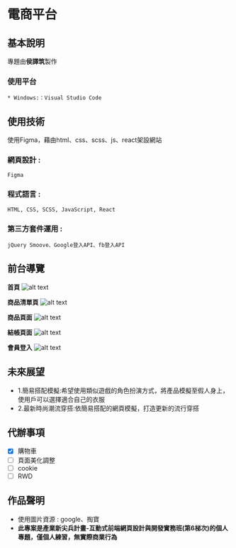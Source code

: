 # 電商平台

## 基本說明
專題由**侯譯筑**製作
	
### 使用平台
	* Windows:：Visual Studio Code
## 使用技術
使用Figma，藉由html、css、scss、js、react架設網站
### 網頁設計 :
	Figma
### 程式語言 :
	HTML, CSS, SCSS, JavaScript, React 
### 第三方套件運用 :
	jQuery Smoove、Google登入API、fb登入API
## 前台導覽
  **首頁**
 ![alt text](./img/readme/首頁.gif) 

   **商品清單頁**
 ![alt text](./img/readme/商品清單.gif) 

   **商品頁面**
 ![alt text](./img/readme/商品頁.gif) 

   **結帳頁面**
 ![alt text](./img/readme/結帳頁面.gif) 

   **會員登入**
 ![alt text](./img/readme/會員登入.gif) 

 
  
## 未來展望
- 1.簡易搭配模擬:希望使用類似遊戲的角色扮演方式，將產品模擬至假人身上，使用戶可以選擇適合自己的衣服
- 2.最新時尚潮流穿搭:依簡易搭配的網頁模擬，打造更新的流行穿搭

## 代辦事項
 - [x] 購物車
 - [ ] 頁面美化調整
 - [ ] cookie
 - [ ] RWD

## 作品聲明

* 使用圖片資源 : google、掏寶
*  **此專案是產業新尖兵計畫-互動式前端網頁設計與開發實務班(第6梯次)的個人專題，僅個人練習，無實際商業行為**

